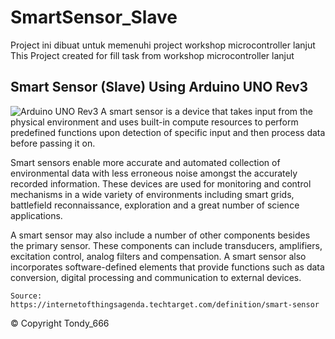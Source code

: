 # SmartSensor_Slave

Project ini dibuat untuk memenuhi project workshop microcontroller lanjut
This Project created for fill task from workshop microcontroller lanjut

## Smart Sensor (Slave) Using Arduino UNO Rev3

![Arduino UNO Rev3](https://a.pololu-files.com/picture/0J7808.1200.jpg?810c5e85aeb9493d9ec9fed8abe68464)
  A smart sensor is a device that takes input from the physical environment and uses built-in compute resources to perform predefined functions upon detection of specific input and then process data before passing it on. 
  
  Smart sensors enable more accurate and automated collection of environmental data with less erroneous noise amongst the accurately recorded information. These devices are used for monitoring and control mechanisms in a wide variety of environments including smart grids, battlefield reconnaissance, exploration and a great number of science applications. 
 
  A smart sensor may also include a number of other components besides the primary sensor.  These components can include transducers, amplifiers, excitation control, analog filters and compensation. A smart sensor also incorporates software-defined elements that provide functions such as data conversion, digital processing and communication to external devices.
  
```
Source: https://internetofthingsagenda.techtarget.com/definition/smart-sensor

```
© Copyright Tondy_666
